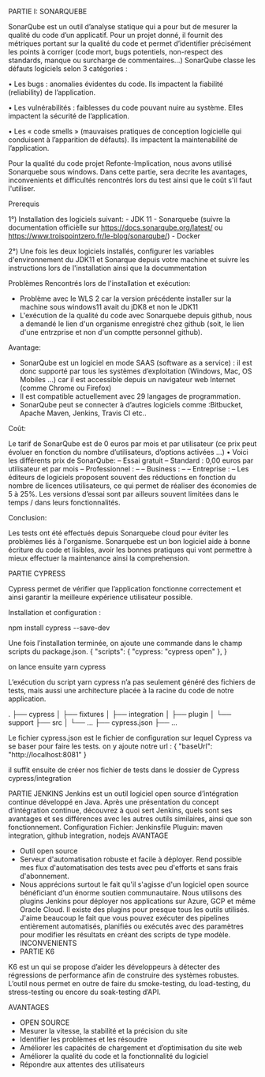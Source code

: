 PARTIE I: SONARQUEBE

SonarQube est un outil d’analyse statique qui a pour but de mesurer la qualité du code d’un applicatif. Pour un projet donné, il fournit des métriques portant sur la qualité du code et permet d’identifier précisément les points à corriger (code mort, bugs potentiels, non-respect des standards, manque ou surcharge de commentaires…)
SonarQube classe les défauts logiciels selon 3 catégories :

• Les bugs : anomalies évidentes du code. Ils impactent la fiabilité (reliability) de l’application.

• Les vulnérabilités : faiblesses du code pouvant nuire au système. Elles impactent la sécurité de l’application.

• Les « code smells » (mauvaises pratiques de conception logicielle qui conduisent à l’apparition de défauts). Ils impactent la maintenabilité de l’application.

Pour la qualité du code projet Refonte-Implication, nous avons utilisé Sonarquebe sous windows. Dans cette partie, sera decrite les avantages, inconvenients et difficultés rencontrés lors du test ainsi que le coût s'il faut l'utiliser.

Prerequis

1°) Installation des logiciels suivant: - JDK 11 - Sonarquebe (suivre la documentation officièlle sur https://docs.sonarqube.org/latest/ ou https://www.troispointzero.fr/le-blog/sonarqube/) - Docker

2°) Une fois les deux logiciels installés, configurer les variables d'environnement du JDK11 et Sonarque depuis votre machine et suivre les instructions lors de l'installation ainsi que la docummentation

Problèmes Rencontrés lors de l'installation et exécution:

- Problème avec le WLS 2 car la version précédente installer sur la machine sous windows11 avait du jDK8 et non le JDK11
- L'exécution de la qualité du code avec Sonarquebe depuis github, nous a demandé le lien d'un organisme enregistré chez github (soit, le lien d'une entrzprise et non d'un comptte personnel github).

Avantage:

- SonarQube est un logiciel en mode SAAS (software as a service) : il est donc supporté par tous les systèmes d’exploitation (Windows, Mac, OS Mobiles …) car il est accessible depuis un navigateur web Internet (comme Chrome ou Firefox)
- Il est compatible actuellement avec 29 langages de programmation.
- SonarQube peut se connecter à d’autres logiciels comme :Bitbucket, Apache Maven, Jenkins, Travis CI etc..

Coût:

Le tarif de SonarQube est de 0 euros par mois et par utilisateur (ce prix peut évoluer en fonction du nombre d’utilisateurs, d’options activées …)
• Voici les différents prix de SonarQube:
– Essai gratuit
– Standard : 0,00 euros par utilisateur et par mois
– Professionnel : –
– Business : –
– Entreprise : –
Les éditeurs de logiciels proposent souvent des réductions en fonction du nombre de licences utilisateurs, ce qui permet de réaliser des économies de 5 à 25%. Les versions d’essai sont par ailleurs souvent limitées dans le temps / dans leurs fonctionnalités.

Conclusion:

Les tests ont été effectués depuis Sonarquebe cloud pour éviter les problèmes liés à l'organisme.
Sonarquebe est un bon logiciel aide à bonne écriture du code et lisibles, avoir les bonnes pratiques qui vont permettre à mieux effectuer la maintenance ainsi la comprehension.

PARTIE CYPRESS

Cypress permet de vérifier que l’application fonctionne correctement et ainsi garantir la meilleure expérience utilisateur possible.

Installation et configuration :

npm install cypress --save-dev

Une fois l’installation terminée, on ajoute une commande dans le champ scripts du package.json.
{
"scripts": {
"cypress: "cypress open"
},
}

on lance ensuite yarn cypress

L’exécution du script yarn cypress n’a pas seulement généré des fichiers de tests, mais aussi une architecture placée à la racine du code de notre application.

.
├── cypress
│ ├── fixtures
│ ├── integration
│ ├── plugin
│ └── support
├── src
│ └── ...
├── cypress.json
├── ...

Le fichier cypress.json est le fichier de configuration sur lequel Cypress va se baser pour faire les tests.
on y ajoute notre url :
{
"baseUrl": "http://localhost:8081"
}

il suffit ensuite de créer nos fichier de tests dans le dossier de Cypress cypress/integration

PARTIE JENKINS
Jenkins est un outil logiciel open source d’intégration continue développé en Java. Après une présentation du concept d’intégration continue, découvrez à quoi sert Jenkins, quels sont ses avantages et ses différences avec les autres outils similaires, ainsi que son fonctionnement.
Configuration
Fichier: Jenkinsfile
Pluguin: maven integration, github integration, nodejs
AVANTAGE

- Outil open source
- Serveur d'automatisation robuste et facile à déployer. Rend possible mes flux d'automatisation des tests avec peu d'efforts et sans frais d'abonnement.
- Nous apprécions surtout le fait qu'il s'agisse d'un logiciel open source bénéficiant d'un énorme soutien communautaire. Nous utilisons des plugins Jenkins pour déployer nos applications sur Azure, GCP et même Oracle Cloud. Il existe des plugins pour presque tous les outils utilisés. J'aime beaucoup le fait que vous pouvez exécuter des pipelines entièrement automatisés, planifiés ou exécutés avec des paramètres pour modifier les résultats en créant des scripts de type modèle.
  INCONVENIENTS
- PARTIE K6

K6 est un qui se propose d’aider les développeurs à détecter des régressions de performance afin de construire des systèmes robustes.
L’outil nous permet en outre de faire du smoke-testing, du load-testing, du stress-testing ou encore du soak-testing d’API.

AVANTAGES

- OPEN SOURCE
- Mesurer la vitesse, la stabilité et la précision du site
- Identifier les problèmes et les résoudre
- Améliorer les capacités de chargement et d’optimisation du site web
- Améliorer la qualité du code et la fonctionnalité du logiciel
- Répondre aux attentes des utilisateurs
